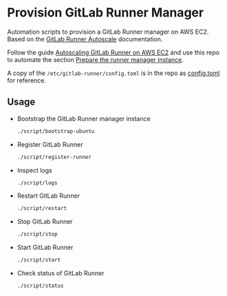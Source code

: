 # Provision GitLab Runner Manager

Automation scripts to provision a GitLab Runner manager on AWS EC2. Based on the [GitLab Runner Autoscale](https://docs.gitlab.com/runner/configuration/autoscale.html) documentation.

Follow the guide [Autoscaling GitLab Runner on AWS EC2](https://docs.gitlab.com/runner/configuration/runner_autoscale_aws/) and use this repo to automate the section [Prepare the runner manager instance](https://docs.gitlab.com/runner/configuration/runner_autoscale_aws/#prepare-the-runner-manager-instance).

A copy of the `/etc/gitlab-runner/config.toml` is in the repo as [config.toml](./etc/gitlab-runner/config.toml) for reference.

## Usage

- Bootstrap the GitLab Runner manager instance

    ```sh
    ./script/bootstrap-ubuntu
    ```

- Register GitLab Runner

    ```sh
    ./script/register-runner
    ```

- Inspect logs

    ```sh
    ./script/logs
    ```

- Restart GitLab Runner

    ```sh
    ./script/restart
    ```

- Stop GitLab Runner

    ```sh
    ./script/stop
    ```

- Start GitLab Runner

    ```sh
    ./script/start
    ```

- Check status of GitLab Runner

    ```sh
    ./script/status
    ```